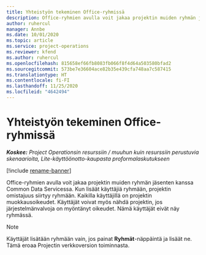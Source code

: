 ```yaml
---
title: Yhteistyön tekeminen Office-ryhmissä
description: Office-ryhmien avulla voit jakaa projektin muiden ryhmän jäsenten kanssa Common Data Servicessa.
author: ruhercul
manager: Annbe
ms.date: 10/01/2020
ms.topic: article
ms.service: project-operations
ms.reviewer: kfend
ms.author: ruhercul
ms.openlocfilehash: 815658ef66fb8083fb066f8f4d64a503580bfad2
ms.sourcegitcommit: 573be7e36604ace82b35e439cfa748aa7c587415
ms.translationtype: HT
ms.contentlocale: fi-FI
ms.lasthandoff: 11/25/2020
ms.locfileid: "4642494"
---
```

# <a name="collaboration-with-office-groups"></a>Yhteistyön tekeminen Office-ryhmissä

_**Koskee:** Project Operationsin resurssiin / muuhun kuin resurssiin perustuvia skenaarioita, Lite-käyttöönotto-kaupasta proformalaskutukseen_

[!include [rename-banner](~/includes/cc-data-platform-banner.md)]

Office-ryhmien avulla voit jakaa projektin muiden ryhmän jäsenten kanssa Common Data Servicessa. Kun lisäät käyttäjiä ryhmään, projektin omistajuus siirtyy ryhmään. Kaikilla käyttäjillä on projektin muokkausoikeudet. Käyttäjät voivat myös nähdä projektin, jos järjestelmänvalvoja on myöntänyt oikeudet. Nämä käyttäjät eivät näy ryhmässä.

> [!NOTE] 
> Käyttäjät lisätään ryhmään vain, jos painat **Ryhmät**-näppäintä ja lisäät ne. Tämä eroaa Projectin verkkoversion toiminnasta. 

